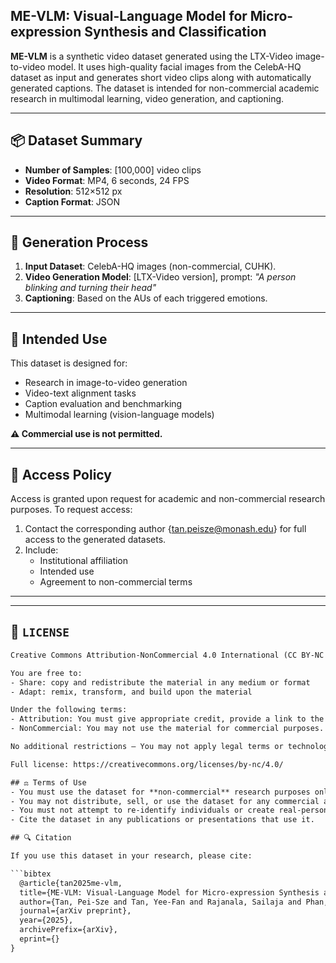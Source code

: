## ME-VLM: Visual-Language Model for Micro-expression Synthesis and Classification


**ME-VLM** is a synthetic video dataset generated using the LTX-Video image-to-video model. It uses high-quality facial images from the CelebA-HQ dataset as input and generates short video clips along with automatically generated captions. The dataset is intended for non-commercial academic research in multimodal learning, video generation, and captioning.

---

## 📦 Dataset Summary

- **Number of Samples**: [100,000] video clips
- **Video Format**: MP4, 6 seconds, 24 FPS
- **Resolution**: 512×512 px
- **Caption Format**: JSON

---

## 🧠 Generation Process

1. **Input Dataset**: CelebA-HQ images (non-commercial, CUHK).
2. **Video Generation Model**: [LTX-Video version], prompt: _"A person blinking and turning their head"_
3. **Captioning**: Based on the AUs of each triggered emotions.

---

## 🧪 Intended Use

This dataset is designed for:
- Research in image-to-video generation
- Video-text alignment tasks
- Caption evaluation and benchmarking
- Multimodal learning (vision-language models)

**⚠️ Commercial use is not permitted.**

---

## 🔐 Access Policy

Access is granted upon request for academic and non-commercial research purposes. To request access:

1. Contact the corresponding author {tan.peisze@monash.edu} for full access to the generated datasets. 
2. Include:
   - Institutional affiliation
   - Intended use
   - Agreement to non-commercial terms

---

---

## 📜 `LICENSE`

```txt
Creative Commons Attribution-NonCommercial 4.0 International (CC BY-NC 4.0)

You are free to:
- Share: copy and redistribute the material in any medium or format
- Adapt: remix, transform, and build upon the material

Under the following terms:
- Attribution: You must give appropriate credit, provide a link to the license, and indicate if changes were made.
- NonCommercial: You may not use the material for commercial purposes.

No additional restrictions — You may not apply legal terms or technological measures that legally restrict others from doing anything the license permits.

Full license: https://creativecommons.org/licenses/by-nc/4.0/

## ⚖️ Terms of Use
- You must use the dataset for **non-commercial** research purposes only.
- You may not distribute, sell, or use the dataset for any commercial application.
- You must not attempt to re-identify individuals or create real-person likenesses from the dataset.
- Cite the dataset in any publications or presentations that use it.

## 🔍 Citation

If you use this dataset in your research, please cite:

```bibtex
  @article{tan2025me-vlm,
  title={ME-VLM: Visual-Language Model for Micro-expression Synthesis and Classification},
  author={Tan, Pei-Sze and Tan, Yee-Fan and Rajanala, Sailaja and Phan, Raphael C.W and Ong, Huey-Fang},
  journal={arXiv preprint},
  year={2025},
  archivePrefix={arXiv},
  eprint={}
}

